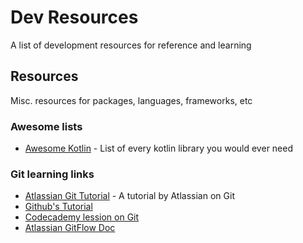 # Dev Resources

A list of development resources for reference and learning

## Resources
Misc. resources for packages, languages, frameworks, etc
### Awesome lists
* [Awesome Kotlin](https://github.com/KotlinBy/awesome-kotlin) - List of every kotlin library you would ever need

### Git learning links
* [Atlassian Git Tutorial](https://www.atlassian.com/git) - A tutorial by Atlassian on Git
* [Github's Tutorial](https://try.github.io/)
* [Codecademy lession on Git](https://www.codecademy.com/learn/learn-git)
* [Atlassian GitFlow Doc](https://www.atlassian.com/git/tutorials/comparing-workflows/gitflow-workflow)